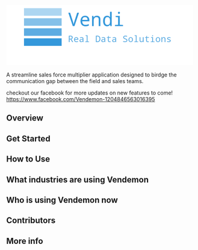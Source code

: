 
![alt text](https://github.com/Kylepadilla/vendemon/blob/master/client/src/assets/images/Vendi-README_image.png)


A streamline sales force multiplier application designed to birdge the communication gap between the field and sales teams. 

checkout our facebook for more updates on new features to come! https://www.facebook.com/Vendemon-1204846563016395

## Overview



## Get Started



## How to Use



## What industries are using Vendemon



## Who is using Vendemon now



## Contributors



## More info
